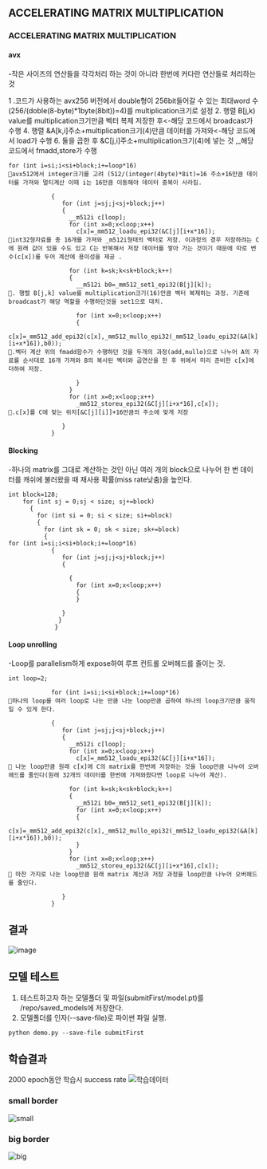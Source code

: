 ## ACCELERATING MATRIX MULTIPLICATION
### ACCELERATING MATRIX MULTIPLICATION

#### avx
-작은 사이즈의 연산들을 각각처리 하는 것이 아니라 한번에 커다란 연산들로 처리하는것

1 .코드가 사용하는 avx256 버전에서 double형이 256bit들어갈 수 있는 최대word 수(256/(doble(8-byte)*1byte(8bit))=4)를 multiplication크기로 설정
2. 행렬 B[j,k) value를 multiplication크기만큼 벡터 복제 저장한 후<-해당 코드에서 broadcast가 수행
4. 행렬 &A[k,i]주소+multiplication크기(4)만큼 데이터를 가져와<-해당 코드에서 load가 수행
6. 둘을 곱한 후 &C[j,i]주소+multiplication크기(4)에 넣는 것 ,_해당 코드에서 fmadd,store가 수행

```
for (int i=si;i<si+block;i+=loop*16)
avx512에서 integer크기를 고려 (512/(integer(4byte)*8it)=16 주소+16만큼 데이터를 가져와 멀티계산 이때 i는 16만큼 이동해야 데이터 중복이 사라짐.

            {
               for (int j=sj;j<sj+block;j++)
               {
                 __m512i c[loop];
                 for (int x=0;x<loop;x++)
                   c[x]=_mm512_loadu_epi32(&C[j][i+x*16]);
int32형자료를 총 16개를 가져와 _m512i형태의 벡터로 저장. 이과정의 경우 저장하려는 C에 원래 값이 있을 수도 있고 C는 반복해서 저장 데이터를 쌓아 가는 것이기 때문에 따로 변수(c[x])를 두어 계산에 용이성을 제공 .

                 for (int k=sk;k<sk+block;k++)
                 {
                   __m512i b0=_mm512_set1_epi32(B[j][k]);
. 행렬 B[j,k] value를 multiplication크기(16)만큼 벡터 복제하는 과정. 기존에 broadcast가 해당 역할을 수행하던것을 set1으로 대치.

                   for (int x=0;x<loop;x++)
                   {
                   c[x]=_mm512_add_epi32(c[x],_mm512_mullo_epi32(_mm512_loadu_epi32(&A[k][i+x*16]),b0));
.벡터 계산 위의 fmadd함수가 수행하던 것을 두개의 과정(add,mullo)으로 나누어 A의 자료를 순서대로 16개 가져와 B의 복사된 벡터와 곱연산을 한 후 위에서 미리 준비한 c[x]에 더하여 저장.

                   }
                 }
                 for (int x=0;x<loop;x++)
                   _mm512_storeu_epi32(&C[j][i+x*16],c[x]);
.c[x]를 C에 맞는 위치[&C[j][i]]+16만큼의 주소에 맞게 저장

               }
            }
```
#### Blocking
-하나의 matrix를 그대로 계산하는 것인 아닌 여러 개의 block으로 나누어 한 번 데이터를 캐쉬에 불러왔을 때 재사용 확률(miss rate낮춤)을 높인다. 
```
int block=128;
    for (int sj = 0;sj < size; sj+=block)
      {
        for (int si = 0; si < size; si+=block)
        {
          for (int sk = 0; sk < size; sk+=block)
          {
for (int i=si;i<si+block;i+=loop*16)
            {
               for (int j=sj;j<sj+block;j++)
               {
                
                 {
                   for (int x=0;x<loop;x++)
                   {
                   }
               
               }
              }
             }
```


#### Loop unrolling
-Loop를 parallelism하게 expose하여 루프 컨트롤 오버헤드를 줄이는 것.
```
int loop=2;

            for (int i=si;i<si+block;i+=loop*16)
하나의 loop를 여러 loop로 나눈 만큼 나눈 loop만큼 곱하여 하나의 loop크기만큼 움직일 수 있게 한다.

            {
               for (int j=sj;j<sj+block;j++)
               {
                 __m512i c[loop];
                 for (int x=0;x<loop;x++)
                   c[x]=_mm512_loadu_epi32(&C[j][i+x*16]);
 나눈 loop만큼 원래 c[x]에 C의 matrix를 한번에 저장하는 것을 loop만큼 나누어 오버헤드를 줄인다(원래 32개의 데이터를 한번에 가져와왔다면 loop로 나누어 계산).

                 for (int k=sk;k<sk+block;k++)
                 {
                   __m512i b0=_mm512_set1_epi32(B[j][k]);
                   for (int x=0;x<loop;x++)
                   {
                   c[x]=_mm512_add_epi32(c[x],_mm512_mullo_epi32(_mm512_loadu_epi32(&A[k][i+x*16]),b0));
                   }
                 }
                 for (int x=0;x<loop;x++)
                   _mm512_storeu_epi32(&C[j][i+x*16],c[x]);
 마찬 가지로 나눈 loop만큼 원래 matrix 계산과 저장 과정을 loop만큼 나누어 오버헤드를 줄인다.

               }
            }
```

## 결과
![image](https://github.com/user-attachments/assets/bb1f2017-ef16-4cdb-b92c-959a408cffc2)


## 모델 테스트
1. 테스트하고자 하는 모델폴더 및 파일(submitFirst/model.pt)를 /repo/saved_models에 저장한다.
2. 모델폴더를 인자(--save-file)로 파이썬 파일 실행.

`python demo.py --save-file submitFirst`


## 학습결과
 2000 epoch동안 학습시 success rate
![학습데이터](./figures/RL_successrate.png)
### small border
![small](./figures/smalloutput.gif)



### big border
![big](./figures/8m52soutput.gif)
